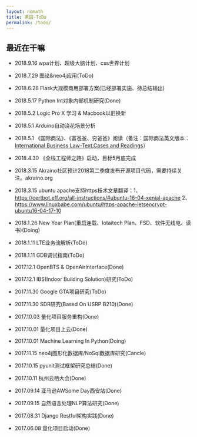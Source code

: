 ```yaml
---
layout: nomath
title: 茶园-ToDo
permalink: /todo/
---
```



## 最近在干嘛 #

- 2018.9.16 wpa计划、超级大脑计划、css世界计划

- 2018.7.29 图论&neo4j应用(ToDo)

- 2018.6.28 Flask大规模商用部署方案(已经部署实施、待总结输出)

- 2018.5.17 Python Int对象内部机制研究(Done)

- 2018.5.2 Logic Pro X 学习 & Macbook以旧换新

- 2018.5.1 Arduino自动浇花场景分析

- 2018.5.1  《国际商法》、《富爸爸、穷爸爸》阅读（备注：国际商法英文版本：[International Business Law-Text,Cases and Readings](http://law.uibe.edu.cn/upload/editor/file/20160307/20160307101953_0468.pdf)）

- 2018.4.30 《全栈工程师之路》启动，目标5月底完成

- 2018.3.15 Akraino社区预计2018第二季度发布开源项目代码，需要持续关注。akraino.org

- 2018.3.15 ubuntu apache支持https技术文章翻译：1、https://certbot.eff.org/all-instructions/#ubuntu-16-04-xenial-apache 2、https://www.linuxbabe.com/ubuntu/https-apache-letsencrypt-ubuntu16-04-17-10

- 2018.1.26 New Year Plan(重启连载、Iotaitech Plan、FSD、软件无线电、读书)(Doing)

- 2018.1.11 LTE业务流解析(ToDo)

- 2018.1.11 GDB调试指南(ToDo)

- 2017.12.1 OpenBTS & OpenAirInterface(Done)

- 2017.12.1 IBS(Indoor Building Solution)研究(ToDo)

- 2017.11.30 Google GTA项目研究(ToDo)

- 2017.11.30 SDR研究(Based On USRP B210)(Done)

- 2017.10.03 量化项目服务重构(Done)

- 2017.10.01 量化项目上云(Done)

- 2017.10.01 Machine Learning In Python(Doing)

- 2017.11.15 neo4j图形化数据库/NoSql数据库研究(Cancle)

- 2017.10.15 pyunit测试框架研究总结(Done)

- 2017.10.11 杭州云栖大会(Done)

- 2017.09.14 亚马逊AWSome Day西安站(Done)

- 2017.09.15 自然语言处理NLP算法研究(Done)

- 2017.08.31 Django Restful架构实践(Done)

- 2017.06.08 量化项目启动(Done)


<script>
    $(document).ready(function() {
    $.ajax({
        type: "POST",
        url: "https://lovemybaby.club/BlogCounter/counteradd.php",
        data: {title: "{{ page.title }}", url: "{{ page.url }}"},
        datatype: "html",

        success: function (data) {
        },
        error: function () {
        }
    });
});
</script>
<div id="container"></div>

<link rel="stylesheet" href="/assets/gitment/node_modules/gitment/style/default.css">
<script src="/assets/gitment/node_modules/gitment/dist/gitment.browser.js"></script>
<script>
var gitment = new Gitment({
  // id: '', // 可选。默认为 location.href
  id: '{{ page.title }}',
  owner: 'tanwubin',
  repo: 'tanwubin.github.io',
  oauth: {
    client_id: '60a184657a07c169db75',
    client_secret: 'b467963644f43e9fe93d14a6d2d3fdac246e0f34',
  },
})
gitment.render('container')
</script>